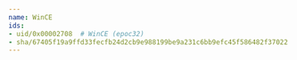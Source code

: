 ```yaml
---
name: WinCE
ids:
- uid/0x00002708  # WinCE (epoc32)
- sha/67405f19a9ffd33fecfb24d2cb9e988199be9a231c6bb9efc45f586482f37022  # WinCE 9.2 kB (epoc32)
---
```

